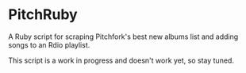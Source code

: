 PitchRuby
=========

A Ruby script for scraping Pitchfork's best new albums list and adding songs to an Rdio playlist.

This script is a work in progress and doesn't work yet, so stay tuned.
